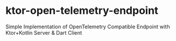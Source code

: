 # ktor-open-telemetry-endpoint
Simple Implementation of OpenTelemetry Compatible Endpoint with Ktor+Kotlin Server &amp; Dart Client
